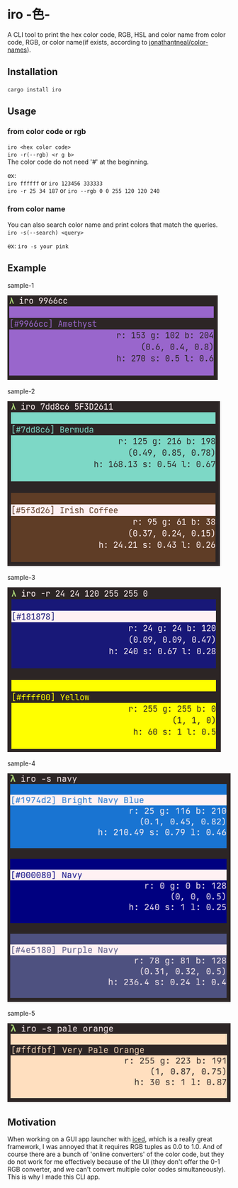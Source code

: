# iro -色-
   
A CLI tool to print the hex color code, RGB, HSL and color name from color code, RGB, or color name(if exists, according to [jonathantneal/color-names](https://github.com/jonathantneal/color-names)).

## Installation
`cargo install iro`

## Usage
### from color code or rgb
`iro <hex color code>`  
`iro -r(--rgb) <r g b>`  
The color code do not need '#' at the beginning.

ex:  
`iro ffffff` or `iro 123456 333333`  
`iro -r 25 34 187` or `iro --rgb 0 0 255 120 120 240`

### from color name
You can also search color name and print colors that match the queries.  
`iro -s(--search) <query>`

ex:
`iro -s your pink`

## Example

sample-1

![sample-1](screenshots/iro_sample1.png)

sample-2

![sample-2](screenshots/iro_sample2.png)

sample-3

![sample-3](screenshots/iro_sample3.png)

sample-4

![sample-4](screenshots/iro_sample4.png)

sample-5

![sample-5](screenshots/iro_sample5.png)

## Motivation
When working on a GUI app launcher with [iced](https://iced.rs/), which is a really great framework, I was annoyed that it requires RGB tuples as 0.0 to 1.0. And of course there are a bunch of 'online converters' of the color code, but they do not work for me effectively because of the UI (they don't offer the 0-1 RGB converter, and we can't convert multiple color codes simultaneously). This is why I made this CLI app.
